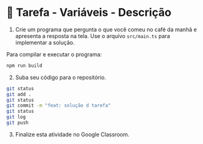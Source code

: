 # 🎯 Tarefa - Variáveis - Descrição

1. Crie um programa que pergunta o que você comeu no café da manhã e apresenta a resposta na tela.
Use o arquivo `src/main.ts` para implementar a solução.	

Para compilar e executar o programa:

```bash
npm run build
```

2. Suba seu código para o repositório.
```bash
git status
git add .
git status
git commit -m "feat: solução d tarefa"
git status
git log
git push
```

3. Finalize esta atividade no Google Classroom.